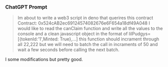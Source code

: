 ### ChatGPT Prompt 
> Im about to write a web3 script in deno that querires this contract
Contract: 0x524cAB2ec69124574082676e6F654a18df49A048
I would like to read the canClaim function and write all the values to the console and a clean javascript object in the format of lilPudgys=[{tokenId:'1',Minted: True},...] this function should incrament through all 22,222 but we will need to batch the call in incraments of 50 and wait a few seconds before calling the next batch.

I some modifications but pretty good.